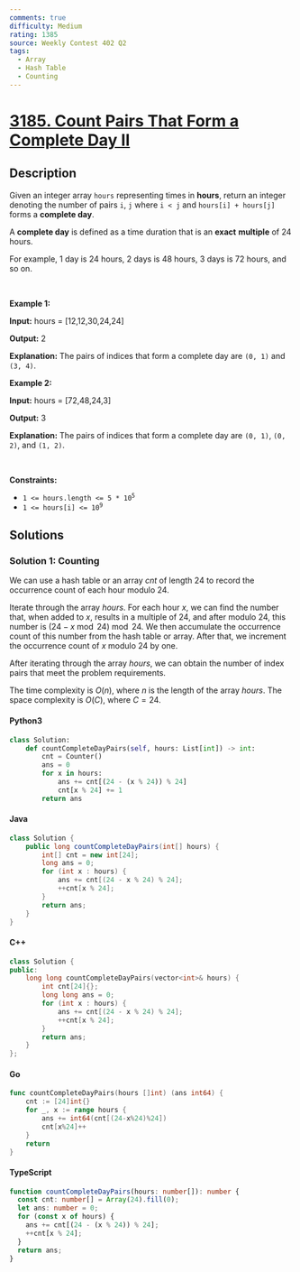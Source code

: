 ```yaml
---
comments: true
difficulty: Medium
rating: 1385
source: Weekly Contest 402 Q2
tags:
  - Array
  - Hash Table
  - Counting
---
```


<!-- problem:start -->

# [3185. Count Pairs That Form a Complete Day II](https://leetcode.com/problems/count-pairs-that-form-a-complete-day-ii)

## Description

<!-- description:start -->

<p>Given an integer array <code>hours</code> representing times in <strong>hours</strong>, return an integer denoting the number of pairs <code>i</code>, <code>j</code> where <code>i &lt; j</code> and <code>hours[i] + hours[j]</code> forms a <strong>complete day</strong>.</p>

<p>A <strong>complete day</strong> is defined as a time duration that is an <strong>exact</strong> <strong>multiple</strong> of 24 hours.</p>

<p>For example, 1 day is 24 hours, 2 days is 48 hours, 3 days is 72 hours, and so on.</p>

<p>&nbsp;</p>
<p><strong class="example">Example 1:</strong></p>

<div class="example-block">
<p><strong>Input:</strong> <span class="example-io">hours = [12,12,30,24,24]</span></p>

<p><strong>Output:</strong> <span class="example-io">2</span></p>

<p><strong>Explanation:</strong> The pairs of indices that form a complete day are <code>(0, 1)</code> and <code>(3, 4)</code>.</p>
</div>

<p><strong class="example">Example 2:</strong></p>

<div class="example-block">
<p><strong>Input:</strong> <span class="example-io">hours = [72,48,24,3]</span></p>

<p><strong>Output:</strong> <span class="example-io">3</span></p>

<p><strong>Explanation:</strong> The pairs of indices that form a complete day are <code>(0, 1)</code>, <code>(0, 2)</code>, and <code>(1, 2)</code>.</p>
</div>

<p>&nbsp;</p>
<p><strong>Constraints:</strong></p>

<ul>
	<li><code>1 &lt;= hours.length &lt;= 5 * 10<sup>5</sup></code></li>
	<li><code>1 &lt;= hours[i] &lt;= 10<sup>9</sup></code></li>
</ul>

<!-- description:end -->

## Solutions

<!-- solution:start -->

### Solution 1: Counting

We can use a hash table or an array $\textit{cnt}$ of length $24$ to record the occurrence count of each hour modulo $24$.

Iterate through the array $\textit{hours}$. For each hour $x$, we can find the number that, when added to $x$, results in a multiple of $24$, and after modulo $24$, this number is $(24 - x \bmod 24) \bmod 24$. We then accumulate the occurrence count of this number from the hash table or array. After that, we increment the occurrence count of $x$ modulo $24$ by one.

After iterating through the array $\textit{hours}$, we can obtain the number of index pairs that meet the problem requirements.

The time complexity is $O(n)$, where $n$ is the length of the array $\textit{hours}$. The space complexity is $O(C)$, where $C=24$.

<!-- tabs:start -->

#### Python3

```python
class Solution:
    def countCompleteDayPairs(self, hours: List[int]) -> int:
        cnt = Counter()
        ans = 0
        for x in hours:
            ans += cnt[(24 - (x % 24)) % 24]
            cnt[x % 24] += 1
        return ans
```

#### Java

```java
class Solution {
    public long countCompleteDayPairs(int[] hours) {
        int[] cnt = new int[24];
        long ans = 0;
        for (int x : hours) {
            ans += cnt[(24 - x % 24) % 24];
            ++cnt[x % 24];
        }
        return ans;
    }
}
```

#### C++

```cpp
class Solution {
public:
    long long countCompleteDayPairs(vector<int>& hours) {
        int cnt[24]{};
        long long ans = 0;
        for (int x : hours) {
            ans += cnt[(24 - x % 24) % 24];
            ++cnt[x % 24];
        }
        return ans;
    }
};
```

#### Go

```go
func countCompleteDayPairs(hours []int) (ans int64) {
	cnt := [24]int{}
	for _, x := range hours {
		ans += int64(cnt[(24-x%24)%24])
		cnt[x%24]++
	}
	return
}
```

#### TypeScript

```ts
function countCompleteDayPairs(hours: number[]): number {
  const cnt: number[] = Array(24).fill(0);
  let ans: number = 0;
  for (const x of hours) {
    ans += cnt[(24 - (x % 24)) % 24];
    ++cnt[x % 24];
  }
  return ans;
}
```

<!-- tabs:end -->

<!-- solution:end -->

<!-- problem:end -->
